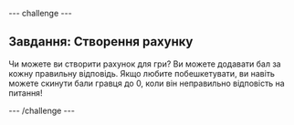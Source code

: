 \--- challenge \---

## Завдання: Створення рахунку

Чи можете ви створити рахунок для гри? Ви можете додавати бал за кожну правильну відповідь. Якщо любите побешкетувати, ви навіть можете скинути бали гравця до 0, коли він неправильно відповість на питання!

\--- /challenge \---